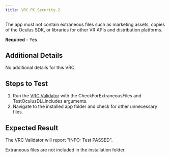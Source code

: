 ```yaml
---
title: VRC.PC.Security.2
---
```

The app must not contain extraneous files such as marketing assets, copies of the Oculus SDK, or libraries for other VR APIs and distribution platforms.

**Required** - Yes

## Additional Details

No additional details for this VRC.

## Steps to Test

1. Run the [VRC Validator](/documentation/pcsdk/latest/concepts/dg-vrcvalidator/) with the CheckForExtraneousFiles and TestOculusDLLIncludes arguments.
2. Navigate to the installed app folder and check for other unnecessary files.
## Expected Result

The VRC Validator will report "INFO: Test PASSED".

Extraneous files are not included in the installation folder.

